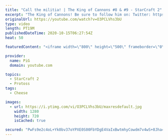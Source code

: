 ```yaml
---
title: "Call the militia! | The King of Cannons #8 & #9 - StarCraft 2"
excerpt: "The King of Cannons! Be sure to follow him on: Twitter: https://twitter.com/quasarprintf Twitch: https://www.twitch.tv/Quasarprintf Youtube: https://www.youtube.com/channel/UCHkQTEInf2NXaMCDuJ3q-Ng  Like the content? Then consider to leave a thumbs up and subscribe! ;) Videos don’t appear in your feed"
originalUrl: https://youtube.com/watch?v=O3PCLVhs3bU
type: video
length: PT19M
publishedDateTime: 2020-10-15T06:27:54Z
heat: 50

featuredContent: "<iframe width=\"800\" height=\"500\" frameborder=\"0\" src=\"https://www.youtube.com/embed/O3PCLVhs3bU\" allow=\"accelerometer; autoplay; encrypted-media; gyroscope; picture-in-picture\" allowfullscreen></iframe>"

provider:
  name: PiG
  domain: youtube.com

topics:
  - StarCraft 2
  - Protoss
tags:
  - Cheese

images:
  - url: https://i.ytimg.com/vi/O3PCLVhs3bU/maxresdefault.jpg
    width: 1280
    height: 720
    isCached: true

secured: "PwFs9e2c4oL+Yk0bv37oYPXE0S00FbYDgE4VaIxBwtmhyCowdm7v4wS+0Jha4iPWh3d5Cuy9btZaMAYcnvIbZpjBm0HOc0fgE8bO5iuvv8vEmBAxfhrVUlAo7nAK4q+olY2HrCUpqSx2U8RhUad/UU6J9zuij8GMPVdAmpD+6ERycLX45c1s/Ui6c922F/Y6pYpZFXxQxYdCss1+15RTwxFRC9x/SOOj7mytAdZgW/piI9cUYYBIt3tJYLEVtIG3GSKUkScd6dig8GFgZHEjnmbTE3D02ofXtEBRRnxLLpZ1y/fkLsyb78bS6Vv2PrBYKUqZrO0RyEQjEg2K9u+5bb6AZrk6eJZdnLIRe5k0Eu0Ubh49+/EXZCK7dsCmxsuuwRreEVBc4L8I6C28gky8hWOKbZPwh8c7pfr9ZFudWqw=;YrImOKyK4rEnadciD3O75Q=="
---
```


